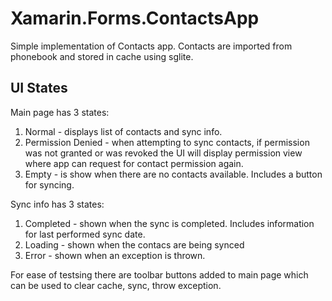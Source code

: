# Xamarin.Forms.ContactsApp

Simple implementation of Contacts app.
Contacts are imported from phonebook and stored in cache using sglite.


## UI States
Main page has 3 states:
1. Normal - displays list of contacts and sync info.
2. Permission Denied - when attempting to sync contacts, if permission was not granted or was revoked the UI will display permission view where app can request for contact permission again.
3. Empty - is show when there are no contacts available. Includes a button for syncing.

Sync info has 3 states:
1. Completed - shown when the sync is completed. Includes information for last performed sync date.
2. Loading - shown when the contacs are being synced
3. Error - shown when an exception is thrown.

For ease of testsing there are toolbar buttons added to main page which can be used to clear cache, sync, throw exception.
